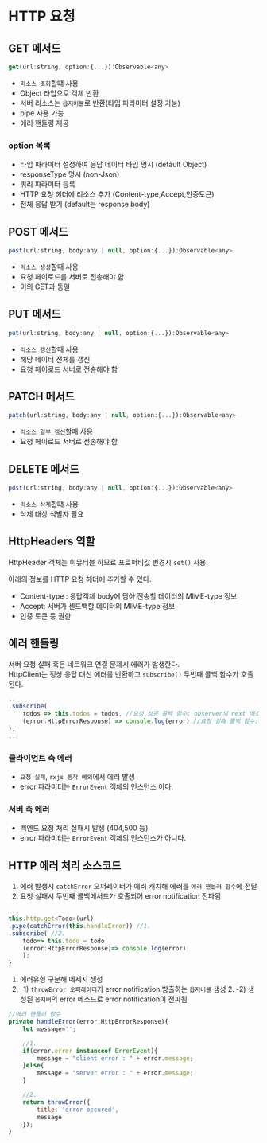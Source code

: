 # HTTP 요청

## GET 메서드

```javascript
get(url:string, option:{...}):Observable<any>
```

- `리소스 조회`할떄 사용
- Object 타입으로 객체 반환
- 서버 리소스는 `옵저버블`로 반환(타입 파라미터 설정 가능)
- pipe 사용 가능
- 에러 핸들링 제공

### option 목록

- 타입 파라미터 설정하여 응답 데이터 타입 명시 (default Object)
- responseType 명시 (non-Json)
- 쿼리 파라미터 등록
- HTTP 요청 헤더에 리소스 추가 (Content-type,Accept,인증토큰)
- 전체 응답 받기 (default는 response body)

## POST 메서드

```javascript
post(url:string, body:any | null, option:{...}):Observable<any>
```

- `리소스 생성`할때 사용
- 요청 페이로드를 서버로 전송해야 함
- 이외 GET과 동일

## PUT 메서드

```javascript
put(url:string, body:any | null, option:{...}):Observable<any>
```

- `리소스 갱신`할때 사용
- 해당 데이터 전체를 갱신
- 요청 페이로드 서버로 전송해야 함

## PATCH 메서드

```javascript
patch(url:string, body:any | null, option:{...}):Observable<any>
```

- `리소스 일부 갱신`할때 사용
- 요청 페이로드 서버로 전송해야 함

## DELETE 메서드

```javascript
post(url:string, body:any | null, option:{...}):Observable<any>
```

- `리소스 삭제`할떄 사용
- 삭제 대상 식별자 필요

## HttpHeaders 역할

HttpHeader 객체는 이뮤터블 하므로 프로퍼티값 변경시 `set()` 사용. </br>

아래의 정보를 HTTP 요청 헤더에 추가할 수 있다.

- Content-type : 응답객체 body에 담아 전송할 데이터의 MIME-type 정보
- Accept: 서버가 센드백할 데이터의 MIME-type 정보
- 인증 토큰 등 권한

## 에러 핸들링

서버 요청 실패 혹은 네트워크 연결 문제시 에러가 발생한다. </br>
HttpClient는 정상 응답 대신 에러를 반환하고 `subscribe()` 두번째 콜백 함수가 호출된다.

```javascript
..
.subscribe(
    todos => this.todos = todos, //요청 성공 콜백 함수: observer의 next 메소드
    (error:HttpErrorResponse) => console.log(error) //요청 실패 콜백 함수: observer의 error 메소드
);
..
```

### 클라이언트 측 에러

- `요청 실패`, `rxjs 동작 예외`에서 에러 발생
- error 파라미터는 `ErrorEvent` 객체의 인스턴스 이다.

### 서버 측 에러

- 백엔드 요청 처리 실패시 발생 (404,500 등)
- error 파라미터는 `ErrorEvent` 객체의 인스턴스가 아니다.

## HTTP 에러 처리 소스코드

1. 에러 발생시 `catchError` 오퍼레이터가 에러 캐치해 에러를 `에러 핸들러 함수`에 전달
2. 요청 실패시 두번째 콜백메서드가 호출되어 error notification 전파됨

```javascript
...
this.http.get<Todo>(url)
.pipe(catchError(this.handleError)) //1.
.subscribe( //2.
    todo=> this.todo = todo,
    (error:HttpErrorResponse)=> console.log(error)
    );
}
```

1. 에러유형 구분해 메세지 생성
2. -1) `throwError 오퍼레이터`가 error notification 방출하는 `옵저버블` 생성
   2. -2) 생성된 `옵저버`의 error 메소드로 error notification이 전파됨

```javascript
//에러 핸들러 함수
private handleError(error:HttpErrorResponse){
    let message='';

    //1.
    if(error.error instanceof ErrorEvent){
        message = "client error : " + error.message;
    }else{
        message = "server error : " + error.message;
    }

    //2.
    return throwError({
        title: 'error occured',
        message
    });
}
```
